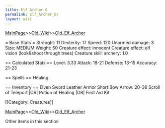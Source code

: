 ```yaml
---
title: Elf Archer 0
permalink: Elf_Archer_0/
layout: wiki
---
```


[MainPage](/keeperrl_wiki/ "wikilink")>>[Old_Wiki](/keeperrl_wiki/Old_Wiki "wikilink")>>[Old_Elf_Archer](/keeperrl_wiki/Old_Elf_Archer "wikilink")

= Base Stats =
 Strenght: 11
 Dexterity: 17
 Speed: 120
 Unarmed damage: 3
 Size: MEDIUM
 Weight: 50
 Creature effect: innocent
 Creature effect: elf vision (look&amp;shoot through trees)
 Creature skill: archery: 1.0

== Calculated Stats ==
 Level: 3.33
 Attack: 18-21
 Defense: 13-15
 Accuracy: 21-23

== Spells ==
 Healing

== Inventory ==
 Elven Sword
 Leather Armor
 Short Bow
 Arrow: 20-36
 Scroll of Teleport |OR| Potion of Healing |OR| First Aid Kit

[[Category: Creatures]]

[MainPage](/keeperrl_wiki/ "wikilink")>>[Old_Wiki](/keeperrl_wiki/Old_Wiki "wikilink")>>[Old_Elf_Archer](/keeperrl_wiki/Old_Elf_Archer "wikilink")

Other items in this section

